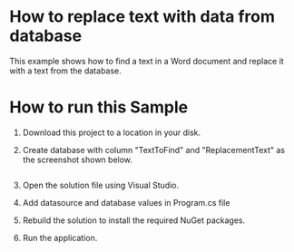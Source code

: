 # How to replace text with data from database
This example shows how to find a text in a Word document and replace it with a text from the database.

# How to run this Sample

1. Download this project to a location in your disk.

2. Create database with column "TextToFind" and "ReplacementText" as the screenshot shown below.
<img src="/assets/images/Database_Screenshot.png" alt=""/> 

3. Open the solution file using Visual Studio.

4. Add datasource and database values in Program.cs file

5. Rebuild the solution to install the required NuGet packages.

5. Run the application.
 